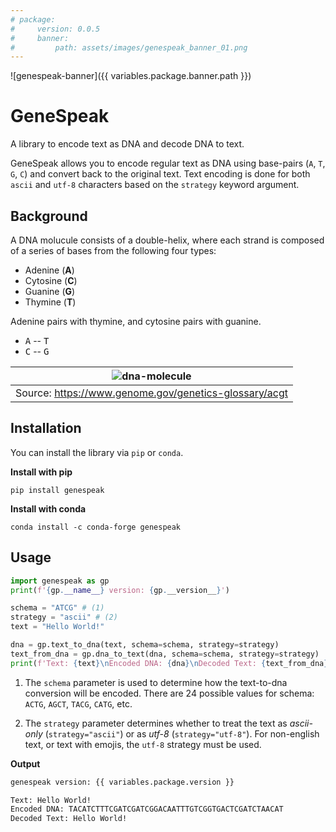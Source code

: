 ```yaml
---
# package:
#     version: 0.0.5
#     banner:
#         path: assets/images/genespeak_banner_01.png
---
```


![genespeak-banner]({{ variables.package.banner.path }})

# **GeneSpeak**

A library to encode text as DNA and decode DNA to text.

GeneSpeak allows you to encode regular text as DNA using
base-pairs (`A`, `T`, `G`, `C`) and convert back to the
original text. Text encoding is done for both `ascii` and
`utf-8` characters based on the `strategy` keyword argument.

## Background

A DNA molucule consists of a double-helix, where each strand is composed
of a series of bases from the following four types:

- Adenine (**A**)
- Cytosine (**C**)
- Guanine (**G**)
- Thymine (**T**)

Adenine pairs with thymine, and cytosine pairs with guanine.

- <kbd>A</kbd> -- <kbd>T</kbd>
- <kbd>C</kbd> -- <kbd>G</kbd>

| ![dna-molecule](https://www.genome.gov/sites/default/files/tg/en/illustration/acgt.jpg) |
|:---:|
| Source: <https://www.genome.gov/genetics-glossary/acgt> |

## Installation

You can install the library via `pip` or `conda`.

**Install with pip**

```
pip install genespeak
```

**Install with conda**

```
conda install -c conda-forge genespeak
```

## **Usage**

```python
import genespeak as gp
print(f'{gp.__name__} version: {gp.__version__}')

schema = "ATCG" # (1)
strategy = "ascii" # (2)
text = "Hello World!"

dna = gp.text_to_dna(text, schema=schema, strategy=strategy)
text_from_dna = gp.dna_to_text(dna, schema=schema, strategy=strategy)
print(f'Text: {text}\nEncoded DNA: {dna}\nDecoded Text: {text_from_dna}\n')
```

1. The `schema` parameter is used to determine how the text-to-dna conversion will be encoded.
   There are 24 possible values for schema: `ACTG`, `AGCT`, `TACG`, `CATG`, etc.

2. The `strategy` parameter determines whether to treat the text as
   *ascii-only* (`strategy="ascii"`) or as *utf-8* (`strategy="utf-8"`).
   For non-english text, or text with emojis, the `utf-8` strategy must be used.

**Output**

```sh
genespeak version: {{ variables.package.version }}

Text: Hello World!
Encoded DNA: TACATCTTTCGATCGATCGGACAATTTGTCGGTGACTCGATCTAACAT
Decoded Text: Hello World!
```
